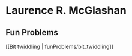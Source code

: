 Laurence R. McGlashan
=====================

Fun Problems
------------
[[Bit twiddling | funProblems/bit_twiddling]]
